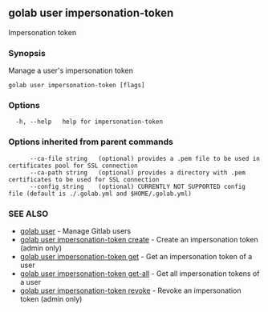 ## golab user impersonation-token

Impersonation token

### Synopsis


Manage a user's impersonation token

```
golab user impersonation-token [flags]
```

### Options

```
  -h, --help   help for impersonation-token
```

### Options inherited from parent commands

```
      --ca-file string   (optional) provides a .pem file to be used in certificates pool for SSL connection
      --ca-path string   (optional) provides a directory with .pem certificates to be used for SSL connection
      --config string    (optional) CURRENTLY NOT SUPPORTED config file (default is ./.golab.yml and $HOME/.golab.yml)
```

### SEE ALSO
* [golab user](golab_user.md)	 - Manage Gitlab users
* [golab user impersonation-token create](golab_user_impersonation-token_create.md)	 - Create an impersonation token (admin only)
* [golab user impersonation-token get](golab_user_impersonation-token_get.md)	 - Get an impersonation token of a user
* [golab user impersonation-token get-all](golab_user_impersonation-token_get-all.md)	 - Get all impersonation tokens of a user
* [golab user impersonation-token revoke](golab_user_impersonation-token_revoke.md)	 - Revoke an impersonation token (admin only)

